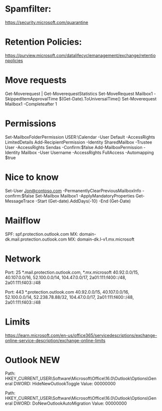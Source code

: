 # Spamfilter:
https://security.microsoft.com/quarantine

# Retention Policies:
https://purview.microsoft.com/datalifecyclemanagement/exchange/retentionpolicies

# Move requests
Get-Moverequest | Get-MoverequestStatistics
Set-MoveRequest Mailbox1 -SkippedItemApprovalTime $(Get-Date).ToUniversalTime()
Set-Moverequest Mailbox1 -Completeafter 1

# Permissions
Set-MailboxFolderPermission USER:\Calendar -User Default -AccessRights LimitedDetails
Add-RecipientPermission -Identity SharedMailbox -Trustee User -AccessRights Sendas -Confirm:$false
Add-MailboxPermission -Identity Mailbox -User Username -AccessRights FullAccess -Automapping $true

# Nice to know
Set-User Jon@contoso.com -PermanentlyClearPreviousMailboxInfo -confirm:$false
Set-Mailbox Mailbox1 -ApplyMandatoryProperties
Get-MessageTrace -Start (Get-date).AddDays(-10) -End (Get-Date)

# Mailflow
SPF: spf.protection.outlook.com
MX: domain-dk.mail.protection.outlook.com
MX: domain-dk.l-v1.mx.microsoft

# Network
Port: 25
*.mail.protection.outlook.com, *.mx.microsoft
40.92.0.0/15, 40.107.0.0/16, 52.100.0.0/14, 104.47.0.0/17, 2a01:111:f400::/48, 2a01:111:f403::/48

Port: 443
*.protection.outlook.com
40.92.0.0/15, 40.107.0.0/16, 52.100.0.0/14, 52.238.78.88/32, 104.47.0.0/17, 2a01:111:f400::/48, 2a01:111:f403::/48

# Limits
https://learn.microsoft.com/en-us/office365/servicedescriptions/exchange-online-service-description/exchange-online-limits

# Outlook NEW
Path: HKEY_CURRENT_USER\Software\Microsoft\Office\16.0\Outlook\Options\General
DWORD: HideNewOutlookToggle
Value: 00000000
 
Path: HKEY_CURRENT_USER\Software\Microsoft\Office\16.0\Outlook\Options\General
DWORD: DoNewOutlookAutoMigration
Value: 00000000
